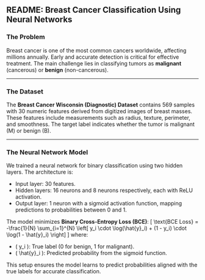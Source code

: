 ## README: Breast Cancer Classification Using Neural Networks

### **The Problem**
Breast cancer is one of the most common cancers worldwide, affecting millions annually. Early and accurate detection is critical for effective treatment. The main challenge lies in classifying tumors as **malignant** (cancerous) or **benign** (non-cancerous).

---

### **The Dataset**
The **Breast Cancer Wisconsin (Diagnostic) Dataset** contains 569 samples with 30 numeric features derived from digitized images of breast masses. These features include measurements such as radius, texture, perimeter, and smoothness. The target label indicates whether the tumor is malignant (M) or benign (B).

---

### **The Neural Network Model**
We trained a neural network for binary classification using two hidden layers. The architecture is:
- Input layer: 30 features.
- Hidden layers: 16 neurons and 8 neurons respectively, each with ReLU activation.
- Output layer: 1 neuron with a sigmoid activation function, mapping predictions to probabilities between 0 and 1.

The model minimizes **Binary Cross-Entropy Loss (BCE)**:
\[
\text{BCE Loss} = -\frac{1}{N} \sum_{i=1}^{N} \left[ y_i \cdot \log(\hat{y}_i) + (1 - y_i) \cdot \log(1 - \hat{y}_i) \right]
\]
where:
- \( y_i \): True label (0 for benign, 1 for malignant).
- \( \hat{y}_i \): Predicted probability from the sigmoid function.

This setup ensures the model learns to predict probabilities aligned with the true labels for accurate classification.

